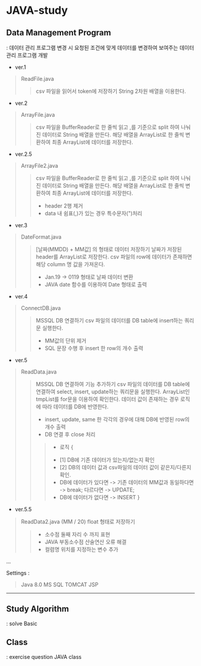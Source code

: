  # JAVA-study
 
 ## Data Management Program
: 데이터 관리 프로그램 변경 시
요청된 조건에 맞게 데이터를 변경하여 보여주는
데이터 관리 프로그램 개발

 * ver.1
> ReadFile.java
>> csv 파일을 읽어서 token에 저장하기
>> String 2차원 배열을 이용한다.


 * ver.2
> ArrayFile.java
>> csv 파일을 BufferReader로 한 줄씩 읽고
>> ,를 기준으로 split 하여 나눠진 데이터로 String 배열을 만든다.
>> 해당 배열을 ArrayList로 한 줄씩 변환하여
>> 최종 ArrayList에 데이터를 저장한다.


 * ver.2.5
> ArrayFile2.java
>> csv 파일을 BufferReader로 한 줄씩 읽고
>> ,를 기준으로 split 하여 나눠진 데이터로 String 배열을 만든다.
>> 해당 배열을 ArrayList로 한 줄씩 변환하여
>> 최종 ArrayList에 데이터를 저장한다.
>> - header 2행 제거
>> - data 내 쉼표(,)가 있는 경우 특수문자(")처리


 * ver.3
> DateFormat.java
>> [날짜(MMDD) + MM값] 의 형태로 데이터 저장하기
>> 날짜가 저장된 header를 ArrayList로 저장한다.
>> csv 파일의 row에 데이터가 존재하면 해당 column 명 값을 가져온다.
>> - Jan.19 -> 0119 형태로 날짜 데이터 변환
>> - JAVA date 함수를 이용하여 Date 형태로 출력


 * ver.4
> ConnectDB.java
>> MSSQL DB 연결하기
>> csv 파일의 데이터를 DB table에 insert하는 쿼리문 실행한다.
>> - MM값의 단위 제거
>> - SQL 문장 수행 후 insert 한 row의 개수 출력

 * ver.5
> ReadData.java
>> MSSQL DB 연결하여 기능 추가하기
>> csv 파일의 데이터를 DB table에 연결하여
>> select, insert, update하는 쿼리문을 실행한다.
>> ArrayList인 tmpList를 for문을 이용하여 확인한다.
>> 데이터 값이 존재하는 경우 로직에 따라 데이터를 DB에 반영한다.
>> - insert, update, same 한 각각의 경우에 대해 DB에 반영된 row의 개수 출력
>> - DB 연결 후 close 처리
>>> * 로직 {
>>> - [1] DB에 기존 데이터가 있는지/없는지 확인
>>> - [2] DB의 데이터 값과 csv파일의 데이터 값이 같은지/다른지 확인.
>>> - DB에 데이터가 있다면 -> 기존 데이터의 MM값과 동일하다면 -> break; 다르다면 -> UPDATE;
>>> - DB에 데이터가 없다면 -> INSERT
>>> }


 * ver.5.5
> ReadData2.java (MM / 20) float 형태로 저장하기
 >> - 소수점 둘째 자리 수 까지 표현
 >> - JAVA 부동소수점 산술연산 오류 해결
 >> - 컬렴명 위치를 지정하는 변수 추가
 >> 

...

 
 Settings : 
 > Java 8.0
 > MS SQL
 > TOMCAT
 > JSP
 
 
 -------------

## Study Algorithm
: solve Basic 

## Class
: exercise question JAVA class

